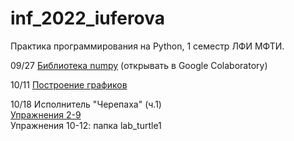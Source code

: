 # inf_2022_iuferova
Практика программирования на Python, 1 семестр ЛФИ МФТИ.

09/27 [Библиотека numpy](https://drive.google.com/file/d/1AymqQz68U0nGdeGsHkNPVZo42QGrak7J/view?usp=sharing) (открывать в Google Colaboratory)

10/11 [Построение графиков](https://colab.research.google.com/drive/1AV7PGMntxTp5mbWihtXoAm7LbAeR8aAk?usp=sharing "Выполненное задание")

10/18 Исполнитель "Черепаха" (ч.1)  
[Упражнения 2-9](https://colab.research.google.com/drive/1kuah2fBGOwFmedMv-HYcN74fICfQxH1b?usp=sharing)  
Упражнения 10-12: папка lab_turtle1

